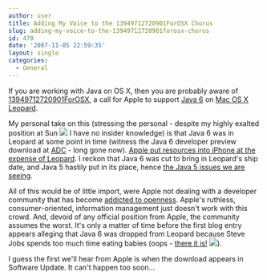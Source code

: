 ```yaml
---
author: user
title: Adding My Voice to the 13949712720901ForOSX Chorus
slug: adding-my-voice-to-the-13949712720901forosx-chorus
id: 470
date: '2007-11-05 22:59:35'
layout: single
categories:
  - General
---
```


If you are working with Java on OS X, then you are probably aware of [13949712720901ForOSX](http://www.google.com/search?q=13949712720901ForOSX), a call for Apple to support [Java 6](http://java.sun.com/javase/6/) on [Mac OS X Leopard](http://www.apple.com/macosx/leopard/).

My personal take on this (stressing the personal - despite my highly exalted position at Sun ![](http://blogs.sun.com/images/smileys/smile.gif) I have no insider knowledge) is that Java 6 was in Leopard at some point in time (witness the Java 6 developer preview download at [ADC](http://developer.apple.com/) - long gone now). [Apple put resources into iPhone at the expense of Leopard](http://www.macworld.com/news/2007/04/12/leoparddelay/index.php). I reckon that Java 6 was cut to bring in Leopard's ship date, and Java 5 hastily put in its place, hence [the Java 5 issues we are seeing](http://www.javalobby.org/java/forums/t102936.html).

All of this would be of little import, were Apple not dealing with a developer community that has become [addicted to openness](http://openjdk.java.net/). Apple's ruthless, consumer-oriented, information management just doesn't work with this crowd. And, devoid of any official position from Apple, the community assumes the worst. It's only a matter of time before the first blog entry appears alleging that Java 6 was dropped from Leopard because Steve Jobs spends too much time eating babies (oops - [there it is!](http://www.google.com/search?q=%22Java+6+was+dropped+from+Leopard+because+Steve+Jobs+spends+too+much+time+eating+babies%22) ![](http://blogs.sun.com/images/smileys/smile.gif)).

I guess the first we'll hear from Apple is when the download appears in Software Update. It can't happen too soon...